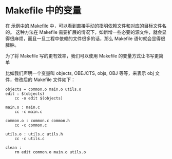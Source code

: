# Makefile 中的变量

在 [示例中的 Makefile](./2-2-An%20Example.md) 中，可以看到直接手动的指明依赖文件和对应的目标文件名的。
这种方法在 Makefile 需要扩展的情况下，如新增一些必要的源文件，就会显得很麻烦，而且一旦工程中依赖的文件很多的话，那么 Makefile 语句就会显得很臃肿。

为了将 Makefile 写的更有效率，我们可以使用 Makefile 的变量方式让书写更简单

比如我们声明一个变量叫 objects, OBEJCTS, objs, OBJ 等等，来表示 obj 文件，修改后的 Makefile 文件如下：

```
objects = common.o main.o utils.o
edit : $(objects)
	cc -o edit $(objects)

main.o : main.c
	cc -c main.c

common.o : common.c common.h
	cc -c common.c 

utils.o : utils.c utils.h
	cc -c utils.c

clean : 
	rm edit common.o main.o utils.o
```